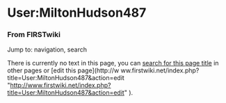 

# User:MiltonHudson487

### From FIRSTwiki

Jump to: navigation, search

There is currently no text in this page, you can [search for this page
title](/index.php/Special:Search/MiltonHudson487
"Special:Search/MiltonHudson487" ) in other pages or [edit this page](http://w
ww.firstwiki.net/index.php?title=User:MiltonHudson487&action=edit
"http://www.firstwiki.net/index.php?title=User:MiltonHudson487&action=edit" ).

